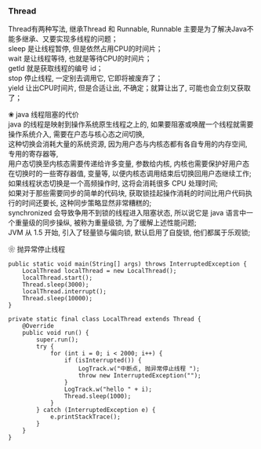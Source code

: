 ### Thread  
Thread有两种写法, 继承Thread 和 Runnable, Runnable 主要是为了解决Java不能多继承、又要实现多线程的问题；  
sleep 是让线程暂停, 但是依然占用CPU的时间片；  
wait 是让线程等待, 也就是等待CPU的时间片；  
getId 就是获取线程的编号 id；  
stop 停止线程, 一定别去调用它, 它即将被废弃了；  
yield 让出CPU时间片, 但是合适让出, 不确定；就算让出了, 可能也会立刻又获取了；  

❀ java 线程阻塞的代价  
java 的线程是映射到操作系统原生线程之上的, 如果要阻塞或唤醒一个线程就需要操作系统介入, 需要在户态与核心态之间切换,  
这种切换会消耗大量的系统资源, 因为用户态与内核态都有各自专用的内存空间, 专用的寄存器等,   
用户态切换至内核态需要传递给许多变量, 参数给内核, 内核也需要保护好用户态在切换时的一些寄存器值, 变量等, 以便内核态调用结束后切换回用户态继续工作;  
如果线程状态切换是一个高频操作时, 这将会消耗很多 CPU 处理时间;  
如果对于那些需要同步的简单的代码块, 获取锁挂起操作消耗的时间比用户代码执行的时间还要长, 这种同步策略显然非常糟糕的;  
synchronized 会导致争用不到锁的线程进入阻塞状态, 所以说它是 java 语言中一个重量级的同步操纵, 被称为重量级锁, 为了缓解上述性能问题;  
JVM 从 1.5 开始, 引入了轻量锁与偏向锁, 默认启用了自旋锁, 他们都属于乐观锁;  
 

❀ 抛异常停止线程  
```
public static void main(String[] args) throws InterruptedException {
    LocalThread localThread = new LocalThread();
    localThread.start();
    Thread.sleep(3000);
    localThread.interrupt();
    Thread.sleep(10000);
}

private static final class LocalThread extends Thread {
    @Override
    public void run() {
        super.run();
        try {
            for (int i = 0; i < 2000; i++) {
                if (isInterrupted()) {
                    LogTrack.w("中断点, 抛异常停止线程 ");
                    throw new InterruptedException("");
                }
                LogTrack.w("hello " + i);
                Thread.sleep(1000);
            }
        } catch (InterruptedException e) {
            e.printStackTrace();
        }
    }
}
```
